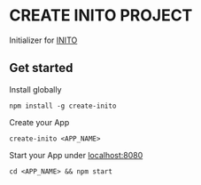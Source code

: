 # CREATE INITO PROJECT

Initializer for [INITO](https://github.com/giovannibieller/inito)

## Get started

Install globally

```
npm install -g create-inito
```

Create your App

```
create-inito <APP_NAME>
```

Start your App under [localhost:8080](http://localhost:8080)

```
cd <APP_NAME> && npm start
```
